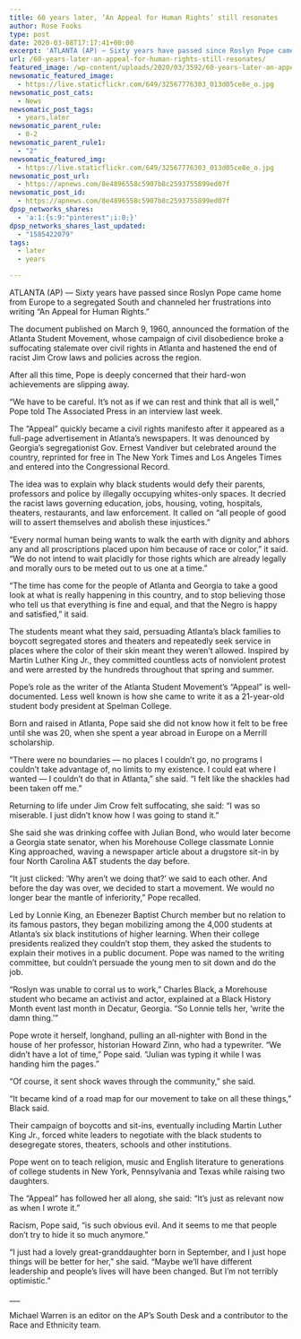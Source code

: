 ```yaml
---
title: 60 years later, ‘An Appeal for Human Rights’ still resonates
author: Rose Fooks
type: post
date: 2020-03-08T17:17:41+00:00
excerpt: 'ATLANTA (AP) — Sixty years have passed since Roslyn Pope came home from Europe to a segregated South and channeled her frustrations into writing “An Appeal for Human Rights.” The document published on March 9, 1960, announced the formation of the Atlanta Student Movement, whose campaign of civil disobedience broke a suffocating stalemate over civil&hellip;'
url: /60-years-later-an-appeal-for-human-rights-still-resonates/
featured_image: /wp-content/uploads/2020/03/3592/60-years-later-an-appeal-for-human-rights-still-resonates.jpg
newsomatic_featured_image:
  - https://live.staticflickr.com/649/32567776303_013d05ce8e_o.jpg
newsomatic_post_cats:
  - News
newsomatic_post_tags:
  - years,later
newsomatic_parent_rule:
  - 0-2
newsomatic_parent_rule1:
  - "2"
newsomatic_featured_img:
  - https://live.staticflickr.com/649/32567776303_013d05ce8e_o.jpg
newsomatic_post_url:
  - https://apnews.com/8e4896558c5907b8c2593755899ed07f
newsomatic_post_id:
  - https://apnews.com/8e4896558c5907b8c2593755899ed07f
dpsp_networks_shares:
  - 'a:1:{s:9:"pinterest";i:0;}'
dpsp_networks_shares_last_updated:
  - "1585422079"
tags:
  - later
  - years

---
```

<div class="Article" data-key="article">
  <p class="Component-root-0-2-77 Component-p-0-2-69">
    ATLANTA (AP) — Sixty years have passed since Roslyn Pope came home from Europe to a segregated South and channeled her frustrations into writing “An Appeal for Human Rights.”
  </p>
  
  <p class="Component-root-0-2-77 Component-p-0-2-69">
    The document published on March 9, 1960, announced the formation of the Atlanta Student Movement<!-- -->, whose campaign of civil disobedience broke a suffocating stalemate over civil rights in Atlanta and hastened the end of racist Jim Crow laws and policies across the region.
  </p>
  
  <p class="Component-root-0-2-77 Component-p-0-2-69">
    After all this time, Pope is deeply concerned that their hard-won achievements are slipping away.
  </p>
  
  <p class="Component-root-0-2-77 Component-p-0-2-69">
    “We have to be careful. It’s not as if we can rest and think that all is well,” Pope told The Associated Press in an interview last week.
  </p>
  
  <div data-key="ad-placeholder" id="div-gpt-ad-1470255291270-0" class="DFPSlot Component-dfp-0-2-73 Component-ad-0-2-39">
  </div>
  
  <p class="Component-root-0-2-77 Component-p-0-2-69">
    The “Appeal” quickly became a civil rights manifesto after it appeared as a full-page advertisement in Atlanta’s newspapers. It was denounced by Georgia’s segregationist Gov. Ernest Vandiver<!-- --> but celebrated around the country, reprinted for free in The New York Times and Los Angeles Times and entered into the Congressional Record.
  </p>
  
  <p class="Component-root-0-2-77 Component-p-0-2-69">
    The idea was to explain why black students would defy their parents, professors and police by illegally occupying whites-only spaces. It decried the racist laws governing education, jobs, housing, voting, hospitals, theaters, restaurants, and law enforcement. It called on “all people of good will to assert themselves and abolish these injustices.”
  </p>
  
  <p class="Component-root-0-2-77 Component-p-0-2-69">
    “Every normal human being wants to walk the earth with dignity and abhors any and all proscriptions placed upon him because of race or color,” it said. “We do not intend to wait placidly for those rights which are already legally and morally ours to be meted out to us one at a time.”
  </p>
  
  <p class="Component-root-0-2-77 Component-p-0-2-69">
    “The time has come for the people of Atlanta and Georgia to take a good look at what is really happening in this country, and to stop believing those who tell us that everything is fine and equal, and that the Negro is happy and satisfied,” it said.
  </p>
  
  <p class="Component-root-0-2-77 Component-p-0-2-69">
    The students meant what they said, persuading Atlanta’s black families to boycott segregated stores and theaters and repeatedly seek service in places where the color of their skin meant they weren’t allowed. Inspired by Martin Luther King Jr., they committed countless acts of nonviolent protest and were arrested by the hundreds throughout that spring and summer.
  </p>
  
  <p class="Component-root-0-2-77 Component-p-0-2-69">
    Pope’s role as the writer of the Atlanta Student Movement’s “Appeal” is well-documented. Less well known is how she came to write it as a 21-year-old student body president at Spelman College.
  </p>
  
  <div data-key="ad-placeholder" id="div-gpt-ad-1470255291270-1" class="DFPSlot Component-dfp-0-2-73 Component-ad-0-2-39">
  </div>
  
  <p class="Component-root-0-2-77 Component-p-0-2-69">
    Born and raised in Atlanta, Pope said she did not know how it felt to be free until she was 20, when she spent a year abroad in Europe on a Merrill scholarship.
  </p>
  
  <p class="Component-root-0-2-77 Component-p-0-2-69">
    “There were no boundaries — no places I couldn’t go, no programs I couldn’t take advantage of, no limits to my existence. I could eat where I wanted — I couldn’t do that in Atlanta,” she said. “I felt like the shackles had been taken off me.”
  </p>
  
  <p class="Component-root-0-2-77 Component-p-0-2-69">
    Returning to life under Jim Crow felt suffocating, she said: “I was so miserable. I just didn’t know how I was going to stand it.”
  </p>
  
  <p class="Component-root-0-2-77 Component-p-0-2-69">
    She said she was drinking coffee with Julian Bond, who would later become a Georgia state senator, when his Morehouse College classmate Lonnie King approached, waving a newspaper article about a drugstore sit-in by four North Carolina A&T students the day before.
  </p>
  
  <p class="Component-root-0-2-77 Component-p-0-2-69">
    “It just clicked: ‘Why aren’t we doing that?’ we said to each other. And before the day was over, we decided to start a movement. We would no longer bear the mantle of inferiority,” Pope recalled.
  </p>
  
  <p class="Component-root-0-2-77 Component-p-0-2-69">
    Led by Lonnie King, an Ebenezer Baptist Church member but no relation to its famous pastors, they began mobilizing among the 4,000 students at Atlanta’s six black institutions of higher learning. When their college presidents realized they couldn’t stop them, they asked the students to explain their motives in a public document. Pope was named to the writing committee, but couldn’t persuade the young men to sit down and do the job.
  </p>
  
  <p class="Component-root-0-2-77 Component-p-0-2-69">
    “Roslyn was unable to corral us to work,” Charles Black, a Morehouse student who became an activist and actor, explained at a Black History Month event last month in Decatur, Georgia. “So Lonnie tells her, ‘write the damn thing.’”
  </p>
  
  <p class="Component-root-0-2-77 Component-p-0-2-69">
    Pope wrote it herself, longhand, pulling an all-nighter with Bond in the house of her professor, historian Howard Zinn, who had a typewriter. “We didn’t have a lot of time,” Pope said. “Julian was typing it while I was handing him the pages.”
  </p>
  
  <p class="Component-root-0-2-77 Component-p-0-2-69">
    “Of course, it sent shock waves through the community,” she said.
  </p>
  
  <p class="Component-root-0-2-77 Component-p-0-2-69">
    “It became kind of a road map for our movement to take on all these things,” Black said.
  </p>
  
  <p class="Component-root-0-2-77 Component-p-0-2-69">
    Their campaign of boycotts and sit-ins, eventually including Martin Luther King Jr., forced white leaders to negotiate with the black students to desegregate stores, theaters, schools and other institutions.
  </p>
  
  <p class="Component-root-0-2-77 Component-p-0-2-69">
    Pope went on to teach religion, music and English literature to generations of college students in New York, Pennsylvania and Texas while raising two daughters.
  </p>
  
  <p class="Component-root-0-2-77 Component-p-0-2-69">
    The “Appeal” has followed her all along, she said: “It’s just as relevant now as when I wrote it.”
  </p>
  
  <p class="Component-root-0-2-77 Component-p-0-2-69">
    Racism, Pope said, “is such obvious evil. And it seems to me that people don’t try to hide it so much anymore.”
  </p>
  
  <p class="Component-root-0-2-77 Component-p-0-2-69">
    “I just had a lovely great-granddaughter born in September, and I just hope things will be better for her,” she said. “Maybe we’ll have different leadership and people’s lives will have been changed. But I’m not terribly optimistic.”
  </p>
  
  <p class="Component-root-0-2-77 Component-p-0-2-69">
    ___
  </p>
  
  <p class="Component-root-0-2-77 Component-p-0-2-69">
    Michael Warren is an editor on the AP’s South Desk and a contributor to the Race and Ethnicity team.
  </p>
</div>